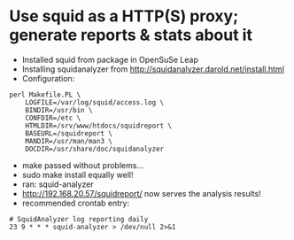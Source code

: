 # Use squid as a HTTP(S) proxy; generate reports & stats about it

* Installed squid from package in OpenSuSe Leap
* Installing squidanalyzer from http://squidanalyzer.darold.net/install.html
* Configuration:
```
perl Makefile.PL \
	LOGFILE=/var/log/squid/access.log \
	BINDIR=/usr/bin \
	CONFDIR=/etc \
	HTMLDIR=/srv/www/htdocs/squidreport \
	BASEURL=/squidreport \
	MANDIR=/usr/man/man3 \
	DOCDIR=/usr/share/doc/squidanalyzer
```
* make passed without problems...
* sudo make install equally well!
* ran: squid-analyzer
* http://192.168.20.57/squidreport/ now serves the analysis results!
* recommended crontab entry:
```
# SquidAnalyzer log reporting daily
23 9 * * * squid-analyzer > /dev/null 2>&1
```
